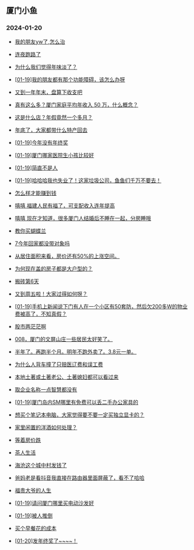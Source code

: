 ## 厦门小鱼 
### 2024-01-20

+ [我的朋友yw了,怎么治](http://bbs.xmfish.com/read-htm-tid-18137565.html)

+ [连夜跑路了](http://bbs.xmfish.com/read-htm-tid-18137523.html)

+ [为什么我们觉得年味淡了？](http://bbs.xmfish.com/read-htm-tid-18137753.html)

+ [[01-19]我的朋友都有那个功能障碍，该怎么办呀](http://bbs.xmfish.com/read-htm-tid-18137575.html)

+ [又到一年年末，盘算下收支吧](http://bbs.xmfish.com/read-htm-tid-18137667.html)

+ [真有这么多？厦门家庭平均年收入 50 万，什么概念？](http://bbs.xmfish.com/read-htm-tid-18137650.html)

+ [这是什么店？年假竟然一个多月？](http://bbs.xmfish.com/read-htm-tid-18137697.html)

+ [年底了，大家都带什么特产回去](http://bbs.xmfish.com/read-htm-tid-18137687.html)

+ [[01-19]今年没有年终奖](http://bbs.xmfish.com/read-htm-tid-18137726.html)

+ [[01-19]厦门哪家医院生小孩比较好](http://bbs.xmfish.com/read-htm-tid-18137538.html)

+ [[01-19]简直不是人](http://bbs.xmfish.com/read-htm-tid-18137537.html)

+ [[01-19]哈哈哈我也失业了！这家垃圾公司，鱼鱼们千万不要去！](http://bbs.xmfish.com/read-htm-tid-18137736.html)

+ [怎么样才能赚到钱](http://bbs.xmfish.com/read-htm-tid-18137636.html)

+ [嘻嘻   福建人民有福了，可支配收入连年提高](http://bbs.xmfish.com/read-htm-tid-18137637.html)

+ [嘻嘻 现在才知道，很多厦门人结婚后不睡在一起，分房睡哦](http://bbs.xmfish.com/read-htm-tid-18137846.html)

+ [教你买蝴蝶兰](http://bbs.xmfish.com/read-htm-tid-18137674.html)

+ [7今年回家都没带对象吗](http://bbs.xmfish.com/read-htm-tid-18137690.html)

+ [从居住面积来看，房价还有50%的上涨空间。](http://bbs.xmfish.com/read-htm-tid-18137803.html)

+ [为何现在盖的房子都是大户型的？](http://bbs.xmfish.com/read-htm-tid-18137842.html)

+ [搬砖第6天](http://bbs.xmfish.com/read-htm-tid-18137798.html)

+ [又到周五啦！大家过得如何呀？](http://bbs.xmfish.com/read-htm-tid-18137852.html)

+ [[01-19]手机上新闻说下门有人在一个小区有50套防，然后欠200多W的物业费被高了，不知真假？](http://bbs.xmfish.com/read-htm-tid-18137904.html)

+ [股市两茫茫啊](http://bbs.xmfish.com/read-htm-tid-18137786.html)

+ [008，厦门的文屏山庄一些居民太好笑了。](http://bbs.xmfish.com/read-htm-tid-18137936.html)

+ [半年了。再跑半个月。明年不跑外卖了。3.8元一单。](http://bbs.xmfish.com/read-htm-tid-18137839.html)

+ [为什么人背车撞了只赔医辽费和误工费](http://bbs.xmfish.com/read-htm-tid-18137895.html)

+ [本地土著或土著老公、土著媳妇都可以看过来](http://bbs.xmfish.com/read-htm-tid-18137937.html)

+ [取企业名称一点智慧都没有](http://bbs.xmfish.com/read-htm-tid-18137882.html)

+ [[01-19]厦门岛内SM哪里有免费可以丢二手办公家具的](http://bbs.xmfish.com/read-htm-tid-18137859.html)

+ [想买个笔记本电脑，大家觉得要不要一定买独立显卡的？](http://bbs.xmfish.com/read-htm-tid-18137868.html)

+ [家里闲置的洋酒如何处理？](http://bbs.xmfish.com/read-htm-tid-18137916.html)

+ [等着房价跌](http://bbs.xmfish.com/read-htm-tid-18137917.html)

+ [茶人生活](http://bbs.xmfish.com/read-htm-tid-18137946.html)

+ [海沧这个城中村发钱了](http://bbs.xmfish.com/read-htm-tid-18137975.html)

+ [爸妈老是看抖音我直接在路由器里面屏蔽了，看不了哈哈](http://bbs.xmfish.com/read-htm-tid-18138115.html)

+ [福贵大爷的人生](http://bbs.xmfish.com/read-htm-tid-18137964.html)

+ [[01-19]请问厦门哪里买电动沙发好](http://bbs.xmfish.com/read-htm-tid-18137938.html)

+ [[01-19]被人推倒](http://bbs.xmfish.com/read-htm-tid-18137974.html)

+ [买个早餐花的成本](http://bbs.xmfish.com/read-htm-tid-18137989.html)

+ [[01-20]发年终奖了~~~~！](http://bbs.xmfish.com/read-htm-tid-18138087.html)

